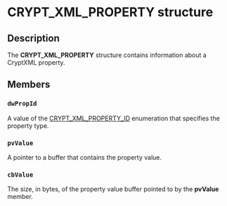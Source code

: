 # CRYPT_XML_PROPERTY structure

## Description

The **CRYPT_XML_PROPERTY** structure contains information about a CryptXML property.

## Members

### `dwPropId`

A value of the [CRYPT_XML_PROPERTY_ID](https://learn.microsoft.com/windows/desktop/api/cryptxml/ne-cryptxml-crypt_xml_property_id) enumeration that specifies the property type.

### `pvValue`

A pointer to a buffer that contains the property value.

### `cbValue`

The size, in bytes, of the property value buffer pointed to by the **pvValue** member.